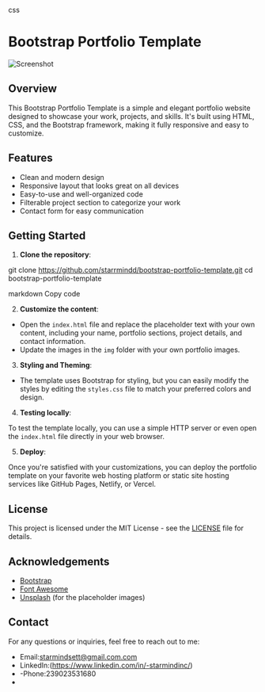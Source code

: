 
css
# Bootstrap Portfolio Template

![Screenshot](screenshot.png)

## Overview

This Bootstrap Portfolio Template is a simple and elegant portfolio website designed to showcase your work, projects, and skills. It's built using HTML, CSS, and the Bootstrap framework, making it fully responsive and easy to customize.

## Features

- Clean and modern design
- Responsive layout that looks great on all devices
- Easy-to-use and well-organized code
- Filterable project section to categorize your work
- Contact form for easy communication

## Getting Started

1. **Clone the repository**:

git clone https://github.com/starrmindd/bootstrap-portfolio-template.git
cd bootstrap-portfolio-template

markdown
Copy code

2. **Customize the content**:

- Open the `index.html` file and replace the placeholder text with your own content, including your name, portfolio sections, project details, and contact information.
- Update the images in the `img` folder with your own portfolio images.

3. **Styling and Theming**:

- The template uses Bootstrap for styling, but you can easily modify the styles by editing the `styles.css` file to match your preferred colors and design.

4. **Testing locally**:

To test the template locally, you can use a simple HTTP server or even open the `index.html` file directly in your web browser.

5. **Deploy**:

Once you're satisfied with your customizations, you can deploy the portfolio template on your favorite web hosting platform or static site hosting services like GitHub Pages, Netlify, or Vercel.

## License

This project is licensed under the MIT License - see the [LICENSE](LICENSE) file for details.

## Acknowledgements

- [Bootstrap](https://getbootstrap.com/)
- [Font Awesome](https://fontawesome.com/)
- [Unsplash](https://unsplash.com/) (for the placeholder images)

## Contact

For any questions or inquiries, feel free to reach out to me:

- Email:starmindsett@gmail.com.com
- LinkedIn:(https://www.linkedin.com/in/-starmindinc/)
- -Phone:239023531680
- 
